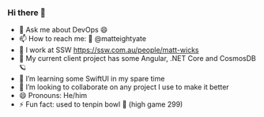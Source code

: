 ### Hi there 👋

- 💬 Ask me about DevOps 😄
- 📫 How to reach me: 🐤 @matteightyate
- 🏃 I work at SSW https://ssw.com.au/people/matt-wicks
- 🔭 My current client project has some Angular, .NET Core and CosmosDB 🪐
- 🌱 I’m learning some SwiftUI in my spare time
- 👯 I’m looking to collaborate on any project I use to make it better
- 😄 Pronouns: He/him
- ⚡ Fun fact: used to tenpin bowl 🎳 (high game 299)

